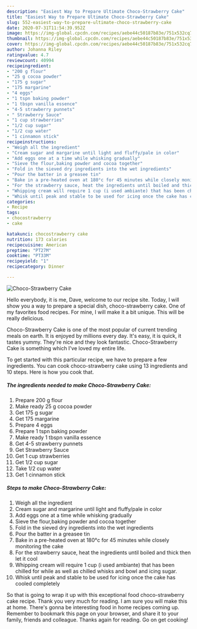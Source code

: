 ```yaml
---
description: "Easiest Way to Prepare Ultimate Choco-Strawberry Cake"
title: "Easiest Way to Prepare Ultimate Choco-Strawberry Cake"
slug: 552-easiest-way-to-prepare-ultimate-choco-strawberry-cake
date: 2020-07-31T11:54:39.952Z
image: https://img-global.cpcdn.com/recipes/aebe44c50187b83e/751x532cq70/choco-strawberry-cake-recipe-main-photo.jpg
thumbnail: https://img-global.cpcdn.com/recipes/aebe44c50187b83e/751x532cq70/choco-strawberry-cake-recipe-main-photo.jpg
cover: https://img-global.cpcdn.com/recipes/aebe44c50187b83e/751x532cq70/choco-strawberry-cake-recipe-main-photo.jpg
author: Johanna Riley
ratingvalue: 4.7
reviewcount: 40994
recipeingredient:
- "200 g flour"
- "25 g cocoa powder"
- "175 g sugar"
- "175 margarine"
- "4 eggs"
- "1 tspn baking powder"
- "1 tbspn vanilla essence"
- "4-5 strawberry punnets"
- " Strawberry Sauce"
- "1 cup strawberries"
- "1/2 cup sugar"
- "1/2 cup water"
- "1 cinnamon stick"
recipeinstructions:
- "Weigh all the ingredient"
- "Cream sugar and margarine until light and fluffy/pale in color"
- "Add eggs one at a time while whisking gradually"
- "Sieve the flour,baking powder and cocoa together"
- "Fold in the sieved dry ingredients into the wet ingredients"
- "Pour the batter in a greasee tin"
- "Bake in a pre-heated oven at 180°c for 45 minutes while closely monitoring the cake"
- "For the strawberry sauce, heat the ingredients until boiled and thick then let it cool"
- "Whipping cream will require 1 cup (i used ambiante) that has been chilled for while as well as chilled whisks and bowl and icing sugar."
- "Whisk until peak and stable to be used for icing once the cake has cooled completely"
categories:
- Recipe
tags:
- chocostrawberry
- cake

katakunci: chocostrawberry cake 
nutrition: 173 calories
recipecuisine: American
preptime: "PT27M"
cooktime: "PT33M"
recipeyield: "1"
recipecategory: Dinner

---
```



![Choco-Strawberry Cake](https://img-global.cpcdn.com/recipes/aebe44c50187b83e/751x532cq70/choco-strawberry-cake-recipe-main-photo.jpg)

Hello everybody, it is me, Dave, welcome to our recipe site. Today, I will show you a way to prepare a special dish, choco-strawberry cake. One of my favorites food recipes. For mine, I will make it a bit unique. This will be really delicious.



Choco-Strawberry Cake is one of the most popular of current trending meals on earth. It is enjoyed by millions every day. It's easy, it is quick, it tastes yummy. They're nice and they look fantastic. Choco-Strawberry Cake is something which I've loved my entire life.


To get started with this particular recipe, we have to prepare a few ingredients. You can cook choco-strawberry cake using 13 ingredients and 10 steps. Here is how you cook that.

<!--inarticleads1-->

##### The ingredients needed to make Choco-Strawberry Cake:

1. Prepare 200 g flour
1. Make ready 25 g cocoa powder
1. Get 175 g sugar
1. Get 175 margarine
1. Prepare 4 eggs
1. Prepare 1 tspn baking powder
1. Make ready 1 tbspn vanilla essence
1. Get 4-5 strawberry punnets
1. Get  Strawberry Sauce
1. Get 1 cup strawberries
1. Get 1/2 cup sugar
1. Take 1/2 cup water
1. Get 1 cinnamon stick




<!--inarticleads2-->

##### Steps to make Choco-Strawberry Cake:

1. Weigh all the ingredient
1. Cream sugar and margarine until light and fluffy/pale in color
1. Add eggs one at a time while whisking gradually
1. Sieve the flour,baking powder and cocoa together
1. Fold in the sieved dry ingredients into the wet ingredients
1. Pour the batter in a greasee tin
1. Bake in a pre-heated oven at 180°c for 45 minutes while closely monitoring the cake
1. For the strawberry sauce, heat the ingredients until boiled and thick then let it cool
1. Whipping cream will require 1 cup (i used ambiante) that has been chilled for while as well as chilled whisks and bowl and icing sugar.
1. Whisk until peak and stable to be used for icing once the cake has cooled completely




So that is going to wrap it up with this exceptional food choco-strawberry cake recipe. Thank you very much for reading. I am sure you will make this at home. There's gonna be interesting food in home recipes coming up. Remember to bookmark this page on your browser, and share it to your family, friends and colleague. Thanks again for reading. Go on get cooking!
